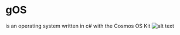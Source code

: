 # gOS
is an operating system written in c# with the Cosmos OS Kit
![alt text](https://i.gyazo.com/fd1b9dd613996e36564f3c43fa2c3536.png)
